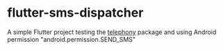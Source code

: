 # flutter-sms-dispatcher

A simple Flutter project testing the [telephony](https://pub.dev/packages/telephony) package and using Android permission "android.permission.SEND_SMS"

